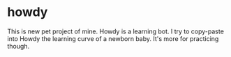 # howdy
This is new pet project of mine. Howdy is a learning bot. I try to copy-paste into Howdy the learning curve of a newborn baby. It's more for practicing though.